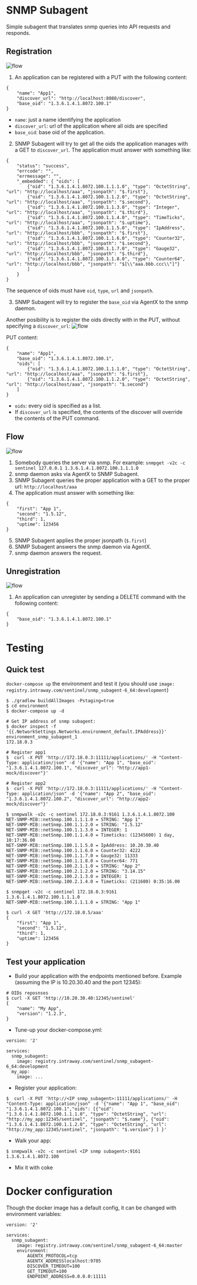 # SNMP Subagent
Simple subagent that translates snmp queries into API requests and responds.

## Registration
![flow](registration1.png)

1. An application can be registered with a PUT with the following content:
```
{
    "name": "App1",
    "discover_url": "http://localhost:8080/discover",
    "base_oid": "1.3.6.1.4.1.8072.100.1"
}
```

* `name`: just a name identifying the application
* `discover_url`: url of the application where all oids are specified
* `base_oid`: base oid of the application.

2. SNMP Subagent will try to get all the oids the application manages with a GET to `discover_url`.
The application must answer with something like:
```
{
    "status": "success",
    "errcode": "",
    "errmessage": "",
    "_embedded": { "oids": [
        {"oid": "1.3.6.1.4.1.8072.100.1.1.1.0", "type": "OctetString", "url": "http://localhost/aaa", "jsonpath": "$.first"},
        {"oid": "1.3.6.1.4.1.8072.100.1.1.2.0", "type": "OctetString", "url": "http://localhost/aaa", "jsonpath": "$.second"},
        {"oid": "1.3.6.1.4.1.8072.100.1.1.3.0", "type": "Integer", "url": "http://localhost/aaa", "jsonpath": "$.third"},
        {"oid": "1.3.6.1.4.1.8072.100.1.1.4.0", "type": "TimeTicks", "url": "http://localhost/aaa", "jsonpath": "$.uptime"},
        {"oid": "1.3.6.1.4.1.8072.100.1.1.5.0", "type": "IpAddress", "url": "http://localhost/bbb", "jsonpath": "$.first"},
        {"oid": "1.3.6.1.4.1.8072.100.1.1.6.0", "type": "Counter32", "url": "http://localhost/bbb", "jsonpath": "$.second"},
        {"oid": "1.3.6.1.4.1.8072.100.1.1.7.0", "type": "Gauge32", "url": "http://localhost/bbb", "jsonpath": "$.third"},
        {"oid": "1.3.6.1.4.1.8072.100.1.1.8.0", "type": "Counter64", "url": "http://localhost/bbb", "jsonpath": "$[\\"aaa.bbb.ccc\\"]"}
        ]
    }
}
```
The sequence of oids must have `oid`, `type`, `url` and `jsonpath`.

3. SNMP Subagent will try to register the `base_oid` via AgentX to the snmp daemon.


Another posibility is to register the oids directly with in the PUT, without specifying a `discover_url`:
![flow](registration2.png)

PUT content:
```
{
    "name": "App1",
    "base_oid": "1.3.6.1.4.1.8072.100.1",
    "oids": [
        {"oid": "1.3.6.1.4.1.8072.100.1.1.1.0", "type": "OctetString", "url": "http://localhost/aaa", "jsonpath": "$.first"},
        {"oid": "1.3.6.1.4.1.8072.100.1.1.2.0", "type": "OctetString", "url": "http://localhost/aaa", "jsonpath": "$.second"}
    ]
}
```

* `oids`: every oid is specified as a list.
* If `discover_url` is specified, the contents of the discover will override the contents of the PUT command.


## Flow
![flow](flow.png)

1. Somebody queries the server via snmp. For example: `snmpget -v2c -c sentinel 127.0.0.1 1.3.6.1.4.1.8072.100.1.1.1.0`
2. snmp daemon asks via AgentX to SNMP Subagent.
3. SNMP Subagent queries the proper application with a GET to the proper url: `http://localhost/aaa`
4. The application must answer with something like:
```
{
    "first": "App 1",
    "second": "1.5.12",
    "third": 1,
    "uptime": 123456
}
```
5. SNMP Subagent applies the proper jsonpath (`$.first`)
6. SNMP Subagent answers the snmp daemon via AgentX.
7. snmp daemon answers the request.

## Unregistration
![flow](unregistration.png)

1. An application can unregister by sending a DELETE command with the following content:
```
{
    "base_oid": "1.3.6.1.4.1.8072.100.1"
}
```


# Testing
## Quick test
`docker-compose up` the environment and test it (you should use `image: registry.intraway.com/sentinel/snmp_subagent-6_64:development`)
```
$ ./gradlew buildAllImages -Pstaging=true
$ cd environment
$ docker-compose up -d

# Get IP address of snmp subagent:
$ docker inspect -f '{{.NetworkSettings.Networks.environment_default.IPAddress}}' environment_snmp_subagent_1
172.18.0.3

# Register app1
$  curl -X PUT 'http://172.18.0.3:11111/applications/' -H "Content-Type: application/json" -d '{"name": "App 1", "base_oid": "1.3.6.1.4.1.8072.100.1", "discover_url": "http://app1-mock/discover"}'

# Register app2
$  curl -X PUT 'http://172.18.0.3:11111/applications/' -H "Content-Type: application/json" -d '{"name": "App 2", "base_oid": "1.3.6.1.4.1.8072.100.2", "discover_url": "http://app2-mock/discover"}'

$ snmpwalk -v2c -c sentinel 172.18.0.3:9161 1.3.6.1.4.1.8072.100
NET-SNMP-MIB::netSnmp.100.1.1.1.0 = STRING: "App 1"
NET-SNMP-MIB::netSnmp.100.1.1.2.0 = STRING: "1.5.12"
NET-SNMP-MIB::netSnmp.100.1.1.3.0 = INTEGER: 1
NET-SNMP-MIB::netSnmp.100.1.1.4.0 = Timeticks: (12345600) 1 day, 10:17:36.00
NET-SNMP-MIB::netSnmp.100.1.1.5.0 = IpAddress: 10.20.30.40
NET-SNMP-MIB::netSnmp.100.1.1.6.0 = Counter32: 4222
NET-SNMP-MIB::netSnmp.100.1.1.7.0 = Gauge32: 11333
NET-SNMP-MIB::netSnmp.100.1.1.8.0 = Counter64: 771
NET-SNMP-MIB::netSnmp.100.2.1.1.0 = STRING: "App 2"
NET-SNMP-MIB::netSnmp.100.2.1.2.0 = STRING: "3.14.15"
NET-SNMP-MIB::netSnmp.100.2.1.3.0 = INTEGER: 1
NET-SNMP-MIB::netSnmp.100.2.1.4.0 = Timeticks: (211600) 0:35:16.00

$ snmpget -v2c -c sentinel 172.18.0.3:9161 1.3.6.1.4.1.8072.100.1.1.1.0
NET-SNMP-MIB::netSnmp.100.1.1.1.0 = STRING: "App 1"

$ curl -X GET 'http://172.18.0.5/aaa'
{
    "first": "App 1",
    "second": "1.5.12",
    "third": 1,
    "uptime": 123456
}
```

## Test your application
* Build your application with the endpoints mentioned before. Example (assuming the IP is 10.20.30.40 and the port 12345):

```
# OIDs reposnses
$ curl -X GET 'http://10.20.30.40:12345/sentinel'
{
    "name": "My App",
    "version": "1.2.3",
}
```
* Tune-up your docker-compose.yml:

```
version: '2'

services:
  snmp_subagent:
    image: registry.intraway.com/sentinel/snmp_subagent-6_64:development
  my_app:
    image: ...
```
* Register your application:

```
$  curl -X PUT 'http://<IP snmp_subagent>:11111/applications/' -H "Content-Type: application/json" -d '{"name": "App 1", "base_oid": "1.3.6.1.4.1.8072.100.1","oids": [{"oid": "1.3.6.1.4.1.8072.100.1.1.1.0", "type": "OctetString", "url": "http://my_app:12345/sentinel", "jsonpath": "$.name"}, {"oid": "1.3.6.1.4.1.8072.100.1.1.2.0", "type": "OctetString", "url": "http://my_app:12345/sentinel", "jsonpath": "$.version"} ] }'
```
* Walk your app:

```
$ snmpwalk -v2c -c sentinel <IP snmp subagent>:9161 1.3.6.1.4.1.8072.100
```
* Mix it with coke


# Docker configuration
Though the docker image has a default config, it can be changed with environment variables:
```
version: '2'

services:
  snmp_subagent:
    image: registry.intraway.com/sentinel/snmp_subagent-6_64:master
    environment:
        AGENTX_PROTOCOL=tcp
        AGENTX_ADDRESSlocalhost:9705
        DISCOVER_TIMEOUT=100
        GET_TIMEOUT=100
        ENDPOINT_ADDRESS=0.0.0.0:11111
```
